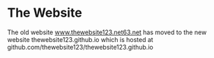 # The Website
The old website www.thewebsite123.net63.net has moved to the new website thewebsite123.github.io which is hosted at github.com/thewebsite123/thewebsite123.github.io

